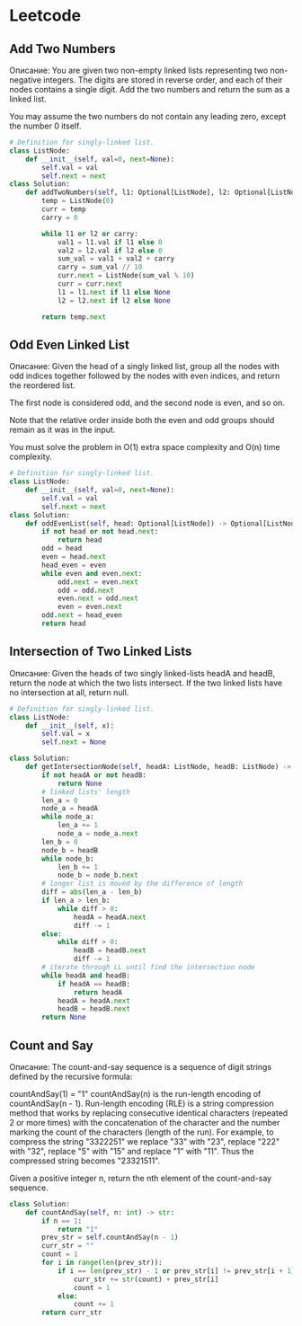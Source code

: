# Leetcode

## Add Two Numbers

Описание: You are given two non-empty linked lists representing two non-negative integers. The digits are stored in reverse order, and each of their nodes contains a single digit. Add the two numbers and return the sum as a linked list.

You may assume the two numbers do not contain any leading zero, except the number 0 itself.

```python
# Definition for singly-linked list.
class ListNode:
    def __init__(self, val=0, next=None):
        self.val = val
        self.next = next
class Solution:
    def addTwoNumbers(self, l1: Optional[ListNode], l2: Optional[ListNode]) -> Optional[ListNode]:
        temp = ListNode(0)
        curr = temp
        carry = 0

        while l1 or l2 or carry:
            val1 = l1.val if l1 else 0
            val2 = l2.val if l2 else 0
            sum_val = val1 + val2 + carry
            carry = sum_val // 10
            curr.next = ListNode(sum_val % 10)
            curr = curr.next
            l1 = l1.next if l1 else None
            l2 = l2.next if l2 else None

        return temp.next

```

## Odd Even Linked List

Описание: Given the head of a singly linked list, group all the nodes with odd indices together followed by the nodes with even indices, and return the reordered list.

The first node is considered odd, and the second node is even, and so on.

Note that the relative order inside both the even and odd groups should remain as it was in the input.

You must solve the problem in O(1) extra space complexity and O(n) time complexity.

```python
# Definition for singly-linked list.
class ListNode:
    def __init__(self, val=0, next=None):
        self.val = val
        self.next = next
class Solution:
    def oddEvenList(self, head: Optional[ListNode]) -> Optional[ListNode]:
        if not head or not head.next:
            return head
        odd = head
        even = head.next
        head_even = even
        while even and even.next:
            odd.next = even.next
            odd = odd.next
            even.next = odd.next
            even = even.next
        odd.next = head_even
        return head
```

## Intersection of Two Linked Lists

Описание: Given the heads of two singly linked-lists headA and headB, return the node at which the two lists intersect. If the two linked lists have no intersection at all, return null.

```python
# Definition for singly-linked list.
class ListNode:
    def __init__(self, x):
        self.val = x
        self.next = None

class Solution:
    def getIntersectionNode(self, headA: ListNode, headB: ListNode) -> Optional[ListNode]:
        if not headA or not headB:
            return None
        # linked lists' length
        len_a = 0
        node_a = headA
        while node_a:
            len_a += 1
            node_a = node_a.next
        len_b = 0
        node_b = headB
        while node_b:
            len_b += 1
            node_b = node_b.next
        # longer list is moved by the difference of length
        diff = abs(len_a - len_b)
        if len_a > len_b:
            while diff > 0:
                headA = headA.next
                diff -= 1
        else:
            while diff > 0:
                headB = headB.next
                diff -= 1
        # iterate through LL until find the intersection node
        while headA and headB:
            if headA == headB:
                return headA
            headA = headA.next
            headB = headB.next
        return None
```

## Count and Say

Описание: The count-and-say sequence is a sequence of digit strings defined by the recursive formula:

countAndSay(1) = "1"
countAndSay(n) is the run-length encoding of countAndSay(n - 1).
Run-length encoding (RLE) is a string compression method that works by replacing consecutive identical characters (repeated 2 or more times) with the concatenation of the character and the number marking the count of the characters (length of the run). For example, to compress the string "3322251" we replace "33" with "23", replace "222" with "32", replace "5" with "15" and replace "1" with "11". Thus the compressed string becomes "23321511".

Given a positive integer n, return the nth element of the count-and-say sequence.

```python
class Solution:
    def countAndSay(self, n: int) -> str:
        if n == 1:
            return "1"
        prev_str = self.countAndSay(n - 1)
        curr_str = ""
        count = 1
        for i in range(len(prev_str)):
            if i == len(prev_str) - 1 or prev_str[i] != prev_str[i + 1]:
                curr_str += str(count) + prev_str[i]
                count = 1
            else:
                count += 1
        return curr_str
```
